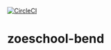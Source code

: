 [![CircleCI](https://circleci.com/gh/mbilesanmi/zoeschool_bend.svg?style=svg)](https://circleci.com/gh/mbilesanmi/zoeschool_bend)

# zoeschool-bend